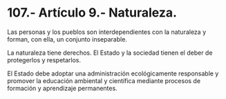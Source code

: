 # 107.- Artículo 9.- Naturaleza.

Las personas y los pueblos son interdependientes con la naturaleza y forman, con ella, un conjunto inseparable.&#x20;

La naturaleza tiene derechos. El Estado y la sociedad tienen el deber de protegerlos y respetarlos.&#x20;

El Estado debe adoptar una administración ecológicamente responsable y promover la educación ambiental y científica mediante procesos de formación y aprendizaje permanentes.
